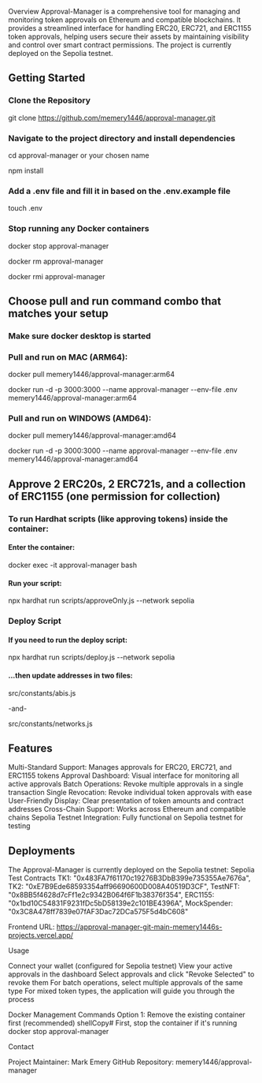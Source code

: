 Overview
Approval-Manager is a comprehensive tool for managing and monitoring token approvals on Ethereum and compatible blockchains. It provides a streamlined interface for handling ERC20, ERC721, and ERC1155 token approvals, helping users secure their assets by maintaining visibility and control over smart contract permissions. The project is currently deployed on the Sepolia testnet.

## Getting Started 

### Clone the Repository

git clone https://github.com/memery1446/approval-manager.git <your-clone-name-here>

### Navigate to the project directory and install dependencies

cd approval-manager or your chosen name

npm install

### Add a .env file and fill it in based on the .env.example file

touch .env

### Stop running any Docker containers

docker stop approval-manager

docker rm approval-manager

docker rmi approval-manager

## Choose pull and run command combo that matches your setup
### Make sure docker desktop is started
 
### Pull and run on MAC (ARM64):

docker pull memery1446/approval-manager:arm64

docker run -d -p 3000:3000 --name approval-manager --env-file .env memery1446/approval-manager:arm64

### Pull and run on WINDOWS (AMD64):

docker pull memery1446/approval-manager:amd64

docker run -d -p 3000:3000 --name approval-manager --env-file .env memery1446/approval-manager:amd64


## Approve 2 ERC20s, 2 ERC721s, and a collection of ERC1155 (one permission for collection)
### To run Hardhat scripts (like approving tokens) inside the container:

#### Enter the container:

docker exec -it approval-manager bash

#### Run your script:

npx hardhat run scripts/approveOnly.js --network sepolia


### Deploy Script

#### If you need to run the deploy script: 

npx hardhat run scripts/deploy.js --network sepolia

#### ...then update addresses in two files: 

src/constants/abis.js 

-and- 

src/constants/networks.js


## Features

Multi-Standard Support: Manages approvals for ERC20, ERC721, and ERC1155 tokens
Approval Dashboard: Visual interface for monitoring all active approvals
Batch Operations: Revoke multiple approvals in a single transaction
Single Revocation: Revoke individual token approvals with ease
User-Friendly Display: Clear presentation of token amounts and contract addresses
Cross-Chain Support: Works across Ethereum and compatible chains
Sepolia Testnet Integration: Fully functional on Sepolia testnet for testing

## Deployments
The Approval-Manager is currently deployed on the Sepolia testnet:
Sepolia Test Contracts
        TK1: "0x483FA7f61170c19276B3DbB399e735355Ae7676a",
        TK2: "0xE7B9Ede68593354aff96690600D008A40519D3CF",
        TestNFT: "0x8BB5f4628d7cFf1e2c9342B064f6F1b38376f354",
        ERC1155: "0x1bd10C54831F9231fDc5bD58139e2c101BE4396A",
        MockSpender: "0x3C8A478ff7839e07fAF3Dac72DCa575F5d4bC608"

Frontend URL: https://approval-manager-git-main-memery1446s-projects.vercel.app/

Usage

Connect your wallet (configured for Sepolia testnet)
View your active approvals in the dashboard
Select approvals and click "Revoke Selected" to revoke them
For batch operations, select multiple approvals of the same type
For mixed token types, the application will guide you through the process

Docker Management Commands
Option 1: Remove the existing container first (recommended)
shellCopy# First, stop the container if it's running
docker stop approval-manager

Contact

Project Maintainer: Mark Emery
GitHub Repository: memery1446/approval-manager